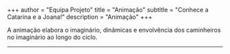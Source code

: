 +++
author = "Equipa Projeto"
title = "Animação"
subtitle = "Conhece a Catarina e a Joana!"
description = "Animação"
+++

A animação elabora o imaginário, dinâmicas e envolvência dos caminheiros no imaginário ao longo do ciclo. 

---
<!--more-->

<!--{{< figure src="/img/equipa-projeto/veloza.jpg" height="300px" width="300px" class="wrap-left">}}
​​  
Alo caminheiros!! o meu nome é **Catarina Veloza** ,sou do agrupamento 51 Santa Engrácia e já estou no movimento há alguns anitos, visto que entrei oficialmente em 2010.
Sou uma pessoa sempre pronta a fazer amigos, a rir e a atrapalhar , por isso posso dizer que me identifico com o _Po_, sou descontraída mas determinada 🐼
Uma curiosidade sobre mim, é que nunca participei num Cenáculo, por isso para além de esperar descobrir um pouco mais sobre a atividade espero também fazer com que toda a gente se divirta e claro que sejam felizes!!
Canhotas,
esquila alucinada

---
{{< figure src="/img/equipa-projeto/joana.jpg" height="300px" width="300px" class="wrap-right" >}}
​  
Alôoo, eu sou a **Joana Cristóvão** do agrupamento 760 Beato. Na teoria, sou escuteira desde os 6 anos mas, na prática, gosto de dizer que é desde a barriga da minha mãe.
Cresci a ver os filmes do panda do kung fu, por isso, ao longo dos anos, fui observando as diferentes personagens enquanto tentava perceber em quem mais me revia, até que me deparei com a _Víbora_✨. À primeira vista, nenhuma de nós parece muito simpática, mas somos ambas sociáveis ou, como eu gosto de dizer, um bolo fofo! Tal como ela, preocupo-me bastante com quem me rodeia.
Neste ciclo, espero que os caminheiros cresçam, tal como o Po, confiantes em si mesmos e sabendo que dentro de uma equipa ninguém fica para trás. Somos todos um ao irmos mais além!☺️-->

​  
​
